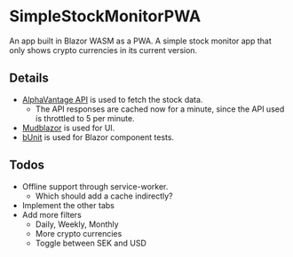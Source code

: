 # SimpleStockMonitorPWA
An app built in Blazor WASM as a PWA.
A simple stock monitor app that only shows crypto currencies in its current version.

## Details
- [AlphaVantage API](https://www.alphavantage.co/documentation/) is used to fetch the stock data.
    - The API responses are cached now for a minute, since the API used is throttled to 5 per minute.
- [Mudblazor](https://mudblazor.com/docs/overview) is used for UI.
- [bUnit](https://bunit.dev/docs/getting-started/index.html) is used for Blazor component tests.

## Todos
- Offline support through service-worker.
    - Which should add a cache indirectly?
- Implement the other tabs
- Add more filters
    - Daily, Weekly, Monthly
    - More crypto currencies
    - Toggle between SEK and USD